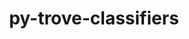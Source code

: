 ---
title: "py-trove-classifiers"
layout: cache
categories: [package, v2025.07.0]
meta: {"compilers": ["none"], "num_specs": 23, "num_specs_by_stack": {"data-vis-sdk": 1, "developer-tools-darwin": 1, "e4s": 5, "e4s-neoverse-v2": 1, "e4s-oneapi": 1, "hep": 1, "ml-darwin-aarch64-mps": 4, "ml-linux-aarch64-cpu": 4, "ml-linux-aarch64-cuda": 4, "ml-linux-x86_64-cpu": 4, "ml-linux-x86_64-cuda": 4, "ml-linux-x86_64-rocm": 3, "radiuss": 2, "root": 23}, "oss": ["sequoia", "ubuntu18.04", "ubuntu20.04", "ubuntu22.04", "ubuntu24.04"], "platforms": ["darwin", "linux"], "stacks": ["data-vis-sdk", "developer-tools-darwin", "e4s", "e4s-neoverse-v2", "e4s-oneapi", "hep", "ml-darwin-aarch64-mps", "ml-linux-aarch64-cpu", "ml-linux-aarch64-cuda", "ml-linux-x86_64-cpu", "ml-linux-x86_64-cuda", "ml-linux-x86_64-rocm", "radiuss", "root"], "targets": ["aarch64", "neoverse_v2", "x86_64_v3"], "versions": ["2025.5.9.12"]}
spec_details: [{"compiler": "none", "hash": "3fe3qmy4grjtwlqirhlygbswzxrm3ese", "os": "ubuntu22.04", "platform": "linux", "size": "-", "stacks": ["e4s-oneapi", "root"], "target": "x86_64_v3", "variants": ["build_system=python_pip"], "versions": ["2025.5.9.12"]}, {"compiler": "none", "hash": "4vguwbjutqaqr4by7zxim4zm62tcird7", "os": "sequoia", "platform": "darwin", "size": "-", "stacks": ["developer-tools-darwin", "ml-darwin-aarch64-mps", "root"], "target": "aarch64", "variants": ["build_system=python_pip"], "versions": ["2025.5.9.12"]}, {"compiler": "none", "hash": "5wvwyegpbwzcmhxtw37fgtygkq7t5wyb", "os": "ubuntu24.04", "platform": "linux", "size": "-", "stacks": ["ml-linux-x86_64-cpu", "ml-linux-x86_64-cuda", "ml-linux-x86_64-rocm", "root"], "target": "x86_64_v3", "variants": ["build_system=python_pip"], "versions": ["2025.5.9.12"]}, {"compiler": "none", "hash": "622ja7pedyzur7j3njnqywzt66dkshku", "os": "ubuntu22.04", "platform": "linux", "size": "-", "stacks": ["e4s", "root"], "target": "x86_64_v3", "variants": ["build_system=python_pip"], "versions": ["2025.5.9.12"]}, {"compiler": "none", "hash": "7xdscxenic4mp2brhpsutebg5fiyhz76", "os": "sequoia", "platform": "darwin", "size": "-", "stacks": ["ml-darwin-aarch64-mps", "root"], "target": "aarch64", "variants": ["build_system=python_pip"], "versions": ["2025.5.9.12"]}, {"compiler": "none", "hash": "b7sja5m7ctu77kqo6cnwz5rhx37f6qt7", "os": "ubuntu22.04", "platform": "linux", "size": "-", "stacks": ["e4s", "root"], "target": "x86_64_v3", "variants": ["build_system=python_pip"], "versions": ["2025.5.9.12"]}, {"compiler": "none", "hash": "ciq26ju2q3la47f2c4xizjjngfgadzaa", "os": "ubuntu22.04", "platform": "linux", "size": "-", "stacks": ["e4s-neoverse-v2", "root"], "target": "neoverse_v2", "variants": ["build_system=python_pip"], "versions": ["2025.5.9.12"]}, {"compiler": "none", "hash": "dz4s4ghmtidnbuaw6q6ksxxlx4iiyhog", "os": "ubuntu24.04", "platform": "linux", "size": "-", "stacks": ["ml-linux-aarch64-cpu", "ml-linux-aarch64-cuda", "root"], "target": "aarch64", "variants": ["build_system=python_pip"], "versions": ["2025.5.9.12"]}, {"compiler": "none", "hash": "ek2qwgis2etjy2ux7ewqvd6uncjxbons", "os": "ubuntu22.04", "platform": "linux", "size": "-", "stacks": ["e4s", "root"], "target": "x86_64_v3", "variants": ["build_system=python_pip"], "versions": ["2025.5.9.12"]}, {"compiler": "none", "hash": "enuuqmm3qanx76upzddnxnb3vsk2qins", "os": "ubuntu22.04", "platform": "linux", "size": "-", "stacks": ["e4s", "root"], "target": "x86_64_v3", "variants": ["build_system=python_pip"], "versions": ["2025.5.9.12"]}, {"compiler": "none", "hash": "fgchjiqmyvk6ijhoj7a77hdt6pdjzbw6", "os": "ubuntu24.04", "platform": "linux", "size": "-", "stacks": ["ml-linux-x86_64-cpu", "ml-linux-x86_64-cuda", "ml-linux-x86_64-rocm", "root"], "target": "x86_64_v3", "variants": ["build_system=python_pip"], "versions": ["2025.5.9.12"]}, {"compiler": "none", "hash": "g2r5po4d5kyen6rivuxaxt5ppkmxvjkx", "os": "ubuntu24.04", "platform": "linux", "size": "-", "stacks": ["ml-linux-aarch64-cpu", "ml-linux-aarch64-cuda", "root"], "target": "aarch64", "variants": ["build_system=python_pip"], "versions": ["2025.5.9.12"]}, {"compiler": "none", "hash": "hte7jmap2c4qeikypzodzfh7x2wj3uya", "os": "ubuntu22.04", "platform": "linux", "size": "-", "stacks": ["hep", "root"], "target": "x86_64_v3", "variants": ["build_system=python_pip"], "versions": ["2025.5.9.12"]}, {"compiler": "none", "hash": "iptqpbmgb53vikmjd74rmma24ie32uvj", "os": "ubuntu24.04", "platform": "linux", "size": "-", "stacks": ["ml-linux-x86_64-cpu", "ml-linux-x86_64-cuda", "ml-linux-x86_64-rocm", "root"], "target": "x86_64_v3", "variants": ["build_system=python_pip"], "versions": ["2025.5.9.12"]}, {"compiler": "none", "hash": "jfrzc32cliohhlkrlaifpejr4wzobbor", "os": "ubuntu24.04", "platform": "linux", "size": "-", "stacks": ["ml-linux-aarch64-cpu", "ml-linux-aarch64-cuda", "root"], "target": "aarch64", "variants": ["build_system=python_pip"], "versions": ["2025.5.9.12"]}, {"compiler": "none", "hash": "kxqikoutskys63wj2fwq5pmcftteh4ef", "os": "ubuntu24.04", "platform": "linux", "size": "-", "stacks": ["ml-linux-x86_64-cpu", "ml-linux-x86_64-cuda", "root"], "target": "x86_64_v3", "variants": ["build_system=python_pip"], "versions": ["2025.5.9.12"]}, {"compiler": "none", "hash": "ls7oxipzc5cwbmftjpakgock3kiljkiv", "os": "ubuntu22.04", "platform": "linux", "size": "-", "stacks": ["e4s", "root"], "target": "x86_64_v3", "variants": ["build_system=python_pip"], "versions": ["2025.5.9.12"]}, {"compiler": "none", "hash": "maaskngmjusg6doxr5egxjlqddzbfpz4", "os": "ubuntu18.04", "platform": "linux", "size": "-", "stacks": ["radiuss", "root"], "target": "x86_64_v3", "variants": ["build_system=python_pip"], "versions": ["2025.5.9.12"]}, {"compiler": "none", "hash": "phhmnxpp2u3yqe44g2bbfaxdzt5kzm4h", "os": "sequoia", "platform": "darwin", "size": "-", "stacks": ["ml-darwin-aarch64-mps", "root"], "target": "aarch64", "variants": ["build_system=python_pip"], "versions": ["2025.5.9.12"]}, {"compiler": "none", "hash": "sy76gai6dpt5hlt6micpv2t4pqg2mkqd", "os": "ubuntu20.04", "platform": "linux", "size": "-", "stacks": ["data-vis-sdk", "root"], "target": "x86_64_v3", "variants": ["build_system=python_pip"], "versions": ["2025.5.9.12"]}, {"compiler": "none", "hash": "ujibkhyg4f2mdyoto2un56ztrpyii27p", "os": "ubuntu24.04", "platform": "linux", "size": "-", "stacks": ["ml-linux-aarch64-cpu", "ml-linux-aarch64-cuda", "root"], "target": "aarch64", "variants": ["build_system=python_pip"], "versions": ["2025.5.9.12"]}, {"compiler": "none", "hash": "vocrvfnenrahgcipva7wfodsvweuisbg", "os": "sequoia", "platform": "darwin", "size": "-", "stacks": ["ml-darwin-aarch64-mps", "root"], "target": "aarch64", "variants": ["build_system=python_pip"], "versions": ["2025.5.9.12"]}, {"compiler": "none", "hash": "xvkfykjcwpya6tqt7zbehuhj2gpuff6n", "os": "ubuntu18.04", "platform": "linux", "size": "-", "stacks": ["radiuss", "root"], "target": "x86_64_v3", "variants": ["build_system=python_pip"], "versions": ["2025.5.9.12"]}]
---